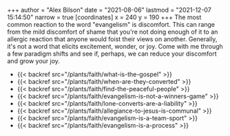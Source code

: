 +++
author = "Alex Bilson"
date = "2021-08-06"
lastmod = "2021-12-07 15:14:50"
narrow = true
[coordinates]
    x = 240
    y = 190
+++
The most common reaction to the word "evangelism" is discomfort. This can range from the mild discomfort of shame that you're not doing enough of it to an allergic reaction that anyone would foist their views on another. Generally, it's not a word that elicits excitement, wonder, or joy. Come with me through a few paradigm shifts and see if, perhaps, we can reduce your discomfort and grow your joy.

- {{< backref src="/plants/faith/what-is-the-gospel" >}}
- {{< backref src="/plants/faith/when-are-they-converted" >}}
- {{< backref src="/plants/faith/find-the-peaceful-people" >}}
- {{< backref src="/plants/faith/evangelism-is-not-a-winners-game" >}}
- {{< backref src="/plants/faith/lone-converts-are-a-liability" >}}
- {{< backref src="/plants/faith/allegiance-to-jesus-is-communal" >}}
- {{< backref src="/plants/faith/evangelism-is-a-team-sport" >}}
- {{< backref src="/plants/faith/evangelism-is-a-process" >}}
